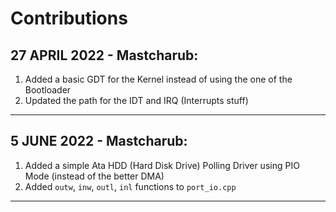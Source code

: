 # Contributions
## 27 APRIL 2022 - Mastcharub:
1. Added a basic GDT for the Kernel instead of using the one of the Bootloader
1. Updated the path for the IDT and IRQ (Interrupts stuff)
---
## 5 JUNE 2022 - Mastcharub:
1. Added a simple Ata HDD (Hard Disk Drive) Polling Driver using PIO Mode (instead of the better DMA)
1. Added `outw`, `inw`, `outl`, `inl` functions to `port_io.cpp`
---
